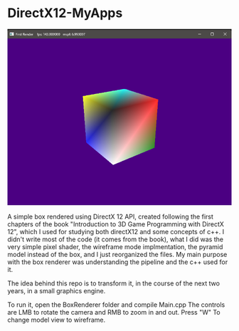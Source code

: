 # DirectX12-MyApps

<img src="Images/BoxRender.png" >

A simple box rendered using DirectX 12 API, created following the first chapters of the book "Introduction to 3D Game Programming with DirectX 12", which I used for studying both directX12 and some concepts of c++. I didn't write most of the code (it comes from the book), what I did was the very simple pixel shader, the wireframe mode implmentation, the pyramid model instead of the box, and I just reorganized the files. My main purpose with the box renderer was understanding the pipeline and the c++ used for it.

The idea behind this repo is to transform it, in the course of the next two years, in a small graphics engine.

To run it, open the BoxRenderer folder and compile Main.cpp
The controls are LMB to rotate the camera and RMB to zoom in and out. Press "W" To change model view to wireframe.


